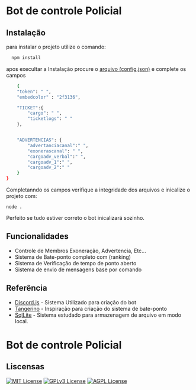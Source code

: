 
# Bot de controle Policial


## Instalação

para instalar o projeto utilize o comando:

```bash
  npm install
```
apos execultar a Instalação procure o [arquivo (config.json)](https://github.com/wyllyanvieira/Sistema-Policial-Discord.js-Bot/blob/main/config.json) e complete os campos 
    
```bash
    {
    "token": " ",
    "embedcolor" : "2f3136",

    "TICKET":{
        "cargo": " ",
        "ticketlogs": " "
    },


    "ADVERTENCIAS": {
        "advertanciacanal":" ",
        "exonerascanal": " ",
        "cargoadv_verbal":" ",
        "cargoadv_1":" ",
        "cargoadv_2":" "
    }
}
```
Completanndo os campos verifique a integridade dos arquivos e inicalize o projeto com:

```
node .
```

Perfeito se tudo estiver correto o bot inicalizará sozinho.



## Funcionalidades

- Controle de Membros Exoneração, Advertencia, Etc...
- Sistema de Bate-ponto completo com (ranking)
- Sistema de Verificação de tempo de ponto aberto
- Sistema de envio de mensagens base por comando




## Referência

 - [Discord.js](https://discord.js.org/) - Sistema Utilizado para criação do bot
 - [Tangerino](tangerino.com.br/controle-de-ponto) - Inspiração para criação do sistema de bate-ponto
 - [SqlLite](https://www.sqlite.org/index.html) -  Sistema estudado para armazenagem de arquivo em modo local.


# Bot de controle Policial


## Liscensas

[![MIT License](https://img.shields.io/badge/License-MIT-green.svg)](https://choosealicense.com/licenses/mit/)
[![GPLv3 License](https://img.shields.io/badge/License-GPL%20v3-yellow.svg)](https://opensource.org/licenses/)
[![AGPL License](https://img.shields.io/badge/license-AGPL-blue.svg)](http://www.gnu.org/licenses/agpl-3.0)


